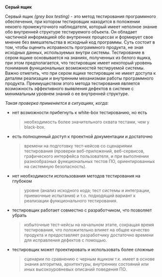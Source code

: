 **Серый ящик**

Сервый ящик *(grey box testing)* - это метод тестирования программного
обеспечения, при котором тестировщик находится в положении некоего
промежуточного наблюдателя, который имеет неполное знание обо внутренней
структуре тестируемого объекта. Он обладает частичной информацией обо
внутренних процессах и формирует свое мнение без вмешательства в
исходный код программы. Суть состоит в том, чтобы оценить исправность
программного продукта, не зная исходных данных, используемых внутри
системы. Тестирование в сером ящике основывается на знаниях, полученных
из белого ящика, при этом предполагается, что тестировщик имеет
некоторый уровень понимания функциональных возможностей тестируемой
системы. Важно отметить, что при сером ящике тестировщик не имеет
доступа к деталям реализации и внутренним механизмам работы программного
продукта. Преимуществом этого метода тестирования является возможность
эффективного выявления дефектов в системе с минимальным уровнем знаний о
ее внутренней структуре.

*Такая проверка применяется в ситуациях, когда:*

-   нет возможности прибегнуть к white-box тестированию, но есть
    > необходимость более значительного охвата тестами, чем у black-box.

-   есть полноценный доступ к проектной документации и достаточно
    > времени на подготовку тест-кейсов со сценариями тестирования
    > (проверки веб-приложений, веб-сервисов, графического интерфейса
    > пользователя, и при выполнении разнообразных функциональных тестов
    > ПО, ориентированных на системную безопасность).

-   нет необходимости использования методов тестирования на глубоком
    > уровне (анализ исходного кода; тест системы и интеграции,
    > приемочные испытания) и т.о. подходящий вариант к реализации
    > функционального тестирования.

-   тестировщик работает совместно с разработчиком, что позволяет убрать
    > избыточные тест-кейсы на начальном этапе, сокращая время
    > тестирования, что положительно влияет на общее качество продукта и
    > предоставляет разработчику достаточно времени для исправления
    > дефектов с помощью.

-   тестировщик может проектировать и использовать более сложные
    > сценарии по сравнению с черным ящиком т.к. имеет в основе знания
    > алгоритма, архитектуры, внутренних состояний или иных
    > высокоуровневых описаний поведения ПО.
